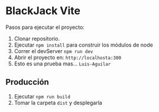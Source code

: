 # BlackJack Vite

Pasos para ejecutar el proyecto:

1. Clonar repositorio.
2. Ejecutar ``` npm install ``` para construir los módulos de node
3. Correr el devServer ```npm run dev```
4. Abrir el proyecto en: ```http://localhosta:300```
5. Esto es una prueba mas... ```Luis-Aguilar```

## Producción

1. Ejecutar ``` npm run build ```
2. Tomar la carpeta ```dist``` y desplegarla